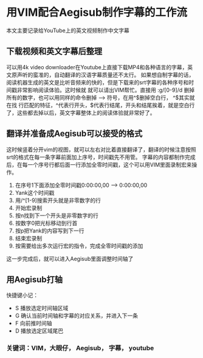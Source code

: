 # 用VIM配合Aegisub制作字幕的工作流

本文主要记录给YouTube上的英文视频制作中文字幕
## 下载视频和英文字幕后整理
可以用4k video downloader在Youtube上直接下载MP4和各种语言的字幕，英文原声听的蛮准的，自动翻译的汉语字幕质量还不太行。
如果想自制字幕的话，阅读机器生成的英文是比听音频来的快的，但是下载来的srt字幕的各种序号和时间戳非常影响阅读体验。这时候就
就可以请出VIM帮忙。直接用 :g/[0-9]/d 删掉所有的数字，也可以用同样的命令删掉 --> 符号，在用^$删掉空白行， ^$其实就在找
行匹配的特征，^代表行开头，$代表行结尾，开头和结尾挨着，就是空白行了，这些都去掉以后，英文字幕整体上的阅读体验就非常好了。
## 翻译并准备成Aegisub可以接受的格式
这时候竖着分开vim的视图，就可以左右对比着直接翻译了，翻译的时候注意按照srt的格式在每一条字幕前面加上序号，时间戳先不用管。
字幕的内容都制作完成后，在每一个序号行都后面一行添加全零时间戳，这个可以用VIM里面录制宏来操作。
1. 在序号1下面添加全零时间戳0:00:00,00 --> 0:00:00,00
2. Yank这个时间戳
3. 用/^[1-9]搜索开头就是非零数字的行
4. 开始宏录制
5. 按n找到下一个开头是非零数字的行
6. 按数字0把光标移动到行首
7. 按p把Yank的内容写到下一行
8. 结束宏录制
9. 按需要给出多次运行宏的指令，完成全零时间戳的添加

这一步完成后，就可以进入Aegisub里面调整时间轴了
## 用Aegisub打轴
快捷键小记：
- S 播放选定时间轴区域
- G 确认当前时间轴和字幕的对应关系，并进入下一条
- F 向前推时间轴
- D 播放选定区域尾巴

### 关键词：VIM，大眼仔， Aegisub， 字幕， youtube
